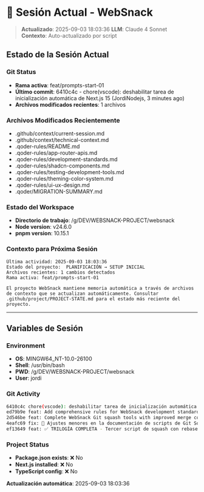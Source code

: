 # 🔄 Sesión Actual - WebSnack

> **Actualizado**: 2025-09-03 18:03:36
> **LLM**: Claude 4 Sonnet  
> **Contexto**: Auto-actualizado por script

## **Estado de la Sesión Actual**

### **Git Status**
- **Rama activa**: feat/prompts-start-01
- **Último commit**: 6410c4c - chore(vscode): deshabilitar tarea de inicialización automática de Next.js 15 (JordiNodejs, 3 minutes ago)
- **Archivos modificados recientes**: 1 archivos

### **Archivos Modificados Recientemente**
- .github/context/current-session.md
- .github/context/technical-context.md
- .qoder-rules/README.md
- .qoder-rules/app-router-apis.md
- .qoder-rules/development-standards.md
- .qoder-rules/shadcn-components.md
- .qoder-rules/testing-development-tools.md
- .qoder-rules/theming-color-system.md
- .qoder-rules/ui-ux-design.md
- .qoder/MIGRATION-SUMMARY.md

### **Estado del Workspace**
- **Directorio de trabajo**: /g/DEV/WEBSNACK-PROJECT/websnack
- **Node version**: v24.6.0
- **pnpm version**: 10.15.1

### **Contexto para Próxima Sesión**
```
Última actividad: 2025-09-03 18:03:36
Estado del proyecto:  PLANIFICACIÓN → SETUP INICIAL
Archivos recientes: 1 cambios detectados
Rama activa: feat/prompts-start-01

El proyecto WebSnack mantiene memoria automática a través de archivos de contexto que se actualizan automáticamente. Consultar .github/project/PROJECT-STATE.md para el estado más reciente del proyecto.
```

---

## **Variables de Sesión**

### **Environment**
- **OS**: MINGW64_NT-10.0-26100
- **Shell**: /usr/bin/bash
- **PWD**: /g/DEV/WEBSNACK-PROJECT/websnack
- **User**: jordi

### **Git Activity**
```bash
6410c4c chore(vscode): deshabilitar tarea de inicialización automática de Next.js 15
ed79b9e feat: Add comprehensive rules for WebSnack development standards, including App Router, Git squash tools, UI/UX design, theming, and testing practices
2d546be feat: Complete WebSnack Git squash tools with improved merge compatibility
4eafc69 fix: 📝 Ajustes menores en la documentación de scripts de Git Squash
ef13649 feat: ✅ TRILOGÍA COMPLETA - Tercer script de squash con rebase automático
```

### **Project Status**
- **Package.json exists**: ❌ No
- **Next.js installed**: ❌ No
- **TypeScript config**: ❌ No

**Actualización automática**: 2025-09-03 18:03:36
